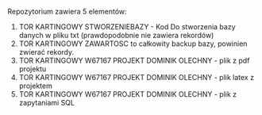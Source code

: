 Repozytorium zawiera 5 elementów:
1. TOR KARTINGOWY STWORZENIEBAZY - Kod Do stworzenia bazy danych w pliku txt (prawdopodobnie nie zawiera rekordów)
2. TOR KARTINGOWY ZAWARTOSC to całkowity backup bazy, powinien zwierać rekordy.
3. TOR KARTINGOWY W67167 PROJEKT DOMINIK OLECHNY - plik z pdf projektu
4. TOR KARTINGOWY W67167 PROJEKT DOMINIK OLECHNY - plik latex z projektem
5. TOR KARTINGOWY W67167 PROJEKT DOMINIK OLECHNY - plik z zapytaniami SQL
   

